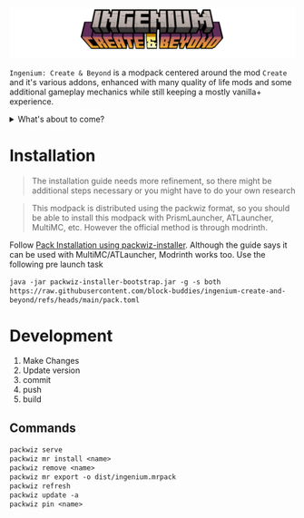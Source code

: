 ![Ingenium: Create & Beyond](docs/title.png)

`Ingenium: Create & Beyond` is a modpack centered around the mod `Create` and it's various addons, enhanced with many 
quality of life mods and some additional gameplay mechanics while still keeping a mostly vanilla+ experience.

<details> 
  <summary>What's about to come?</summary>
  <p>
    <ul>
        <li>Questbook</li>
    </ul>
    </p>
</details>

# Installation
> The installation guide needs more refinement, so there might be additional steps necessary or you might have to do your own research

> This modpack is distributed using the packwiz format, so you should be able to install this modpack with PrismLauncher, ATLauncher, MultiMC, etc.
> However the official method is through modrinth.

Follow [Pack Installation using packwiz-installer](https://packwiz.infra.link/tutorials/installing/packwiz-installer/).
Although the guide says it can be used with MultiMC/ATLauncher, Modrinth works too. Use the following pre launch task
```
java -jar packwiz-installer-bootstrap.jar -g -s both https://raw.githubusercontent.com/block-buddies/ingenium-create-and-beyond/refs/heads/main/pack.toml
```

# Development

1. Make Changes
2. Update version
3. commit
4. push
5. build

## Commands
```shell
packwiz serve
packwiz mr install <name>
packwiz remove <name>
packwiz mr export -o dist/ingenium.mrpack
packwiz refresh
packwiz update -a
packwiz pin <name>
```
